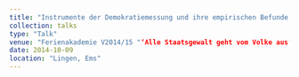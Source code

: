 ```yaml
---
title: "Instrumente der Demokratiemessung und ihre empirischen Befunde: Wie viel Demokratie messen Demokratie-Indizes?"
collection: talks
type: "Talk"
venue: "Ferienakademie V2014/15 "‘Alle Staatsgewalt geht vom Volke aus‘. Zur Zukunft der Demokratie" des Cusanuswerks"
date: 2014-10-09
location: "Lingen, Ems"
---
```

